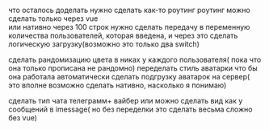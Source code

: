 что осталось доделать
нужно сделать как-то роутинг
роутинг можно сделать только через vue  
или нативно через 100 строк
нужно сделать передачу в переменную количества пользователей, которая введена, и через это сделать логическую загрузку(возможно это только два switch)

сделать рандомизацию цвета в никах у каждого пользователя( пока что она только прописана не рандомно)
переделать стиль аватарки  что бы она работала автоматически
сделать подгрузку аватарок на сервер( это вполне возможно сделать нативно, насколько я понимаю)


сделать тип чата телеграмм+ вайбер
или можно сделать вид как у сообщений в imessage( но без переделки это сделать весьма сложно без vue)



